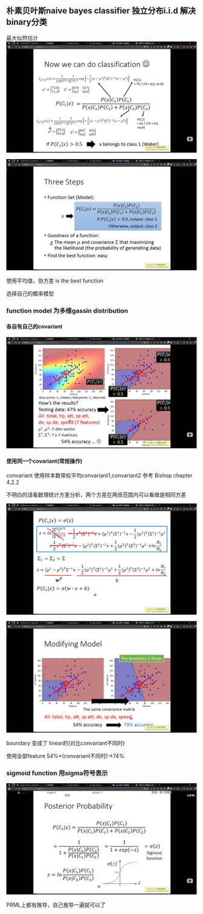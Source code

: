 ﻿
## 朴素贝叶斯naive bayes classifier 独立分布i.i.d 解决 binary分类

最大似然估计 
![](2018-10-20-15-58-30.png)

![](2018-10-20-16-02-13.png)

使用平均值，协方差 is the best function

选择自己的概率模型

### function model 为多维gassin distribution 

#### 各自有自己的covariant

![](2018-10-20-15-59-29.png)

#### 使用同一个covariant(常规操作)


convariant 使用样本数带权平均convariant1,convariant2 参考 Bishop chapter 4.2.2

不明白的请看数理统计方差分析，两个方差在两倍范围内可以看做是相同方差

![为什么变linear](2018-10-20-15-48-18.png)

![](2018-10-20-16-00-32.png)

boundary 变成了 linear的(对比convariant不同时)

使用全部feature 54%*(convariant不同时)->74%

### sigmoid function 用sigma符号表示

![](2018-10-20-15-44-11.png)

PRML上都有推导，自己推导一遍就可以了